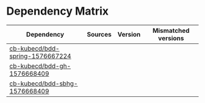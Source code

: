 # Dependency Matrix

Dependency | Sources | Version | Mismatched versions
---------- | ------- | ------- | -------------------
[cb-kubecd/bdd-spring-1576667224](https://github.com/cb-kubecd/bdd-spring-1576667224.git) |  | []() | 
[cb-kubecd/bdd-gh-1576668409](https://github.com/cb-kubecd/bdd-gh-1576668409.git) |  | []() | 
[cb-kubecd/bdd-sbhg-1576668409](https://github.com/cb-kubecd/bdd-sbhg-1576668409.git) |  | []() | 
